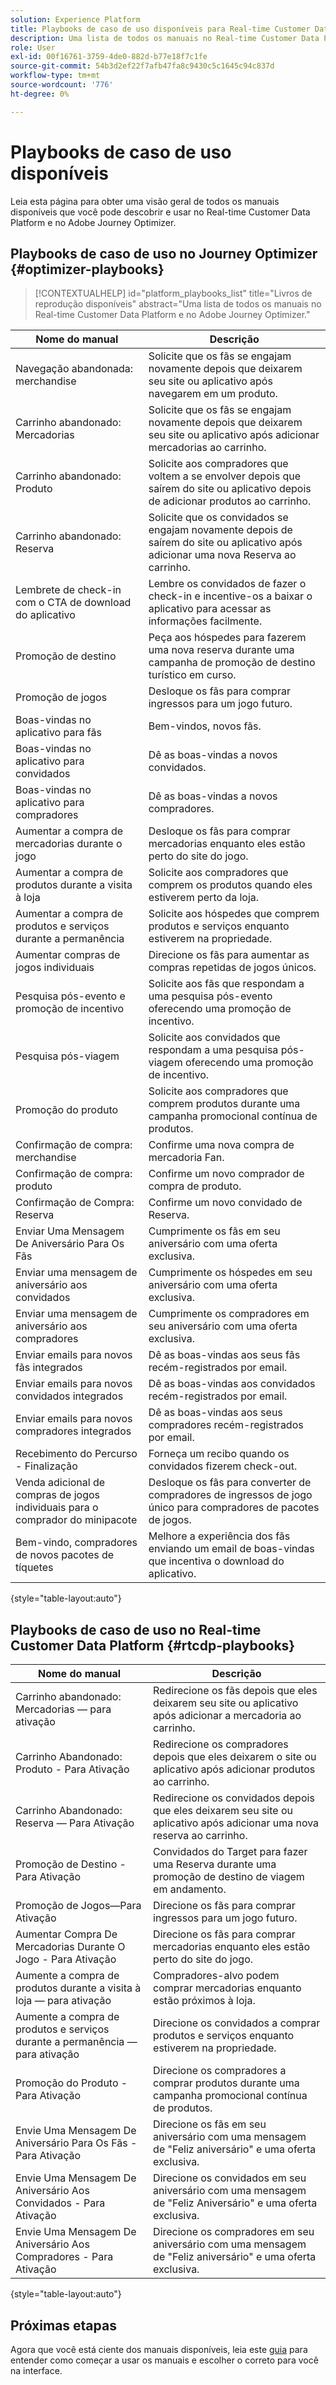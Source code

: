 ```yaml
---
solution: Experience Platform
title: Playbooks de caso de uso disponíveis para Real-time Customer Data Platform e Adobe Journey Optimizer.
description: Uma lista de todos os manuais no Real-time Customer Data Platform e no Adobe Journey Optimizer.
role: User
exl-id: 00f16761-3759-4de0-882d-b77e18f7c1fe
source-git-commit: 54b3d2ef22f7afb47fa8c9430c5c1645c94c837d
workflow-type: tm+mt
source-wordcount: '776'
ht-degree: 0%

---
```


# Playbooks de caso de uso disponíveis

Leia esta página para obter uma visão geral de todos os manuais disponíveis que você pode descobrir e usar no Real-time Customer Data Platform e no Adobe Journey Optimizer.

## Playbooks de caso de uso no Journey Optimizer {#optimizer-playbooks}

>[!CONTEXTUALHELP]
>id="platform_playbooks_list"
>title="Livros de reprodução disponíveis"
>abstract="Uma lista de todos os manuais no Real-time Customer Data Platform e no Adobe Journey Optimizer."

| Nome do manual | Descrição |
| ------------- |  ----------- |
| Navegação abandonada: merchandise | Solicite que os fãs se engajam novamente depois que deixarem seu site ou aplicativo após navegarem em um produto. |
| Carrinho abandonado: Mercadorias | Solicite que os fãs se engajam novamente depois que deixarem seu site ou aplicativo após adicionar mercadorias ao carrinho. |
| Carrinho abandonado: Produto | Solicite aos compradores que voltem a se envolver depois que saírem do site ou aplicativo depois de adicionar produtos ao carrinho. |
| Carrinho abandonado: Reserva | Solicite que os convidados se engajam novamente depois de saírem do site ou aplicativo após adicionar uma nova Reserva ao carrinho. |
| Lembrete de check-in com o CTA de download do aplicativo | Lembre os convidados de fazer o check-in e incentive-os a baixar o aplicativo para acessar as informações facilmente. |
| Promoção de destino | Peça aos hóspedes para fazerem uma nova reserva durante uma campanha de promoção de destino turístico em curso. |
| Promoção de jogos | Desloque os fãs para comprar ingressos para um jogo futuro. |
| Boas-vindas no aplicativo para fãs | Bem-vindos, novos fãs. |
| Boas-vindas no aplicativo para convidados | Dê as boas-vindas a novos convidados. |
| Boas-vindas no aplicativo para compradores | Dê as boas-vindas a novos compradores. |
| Aumentar a compra de mercadorias durante o jogo | Desloque os fãs para comprar mercadorias enquanto eles estão perto do site do jogo. |
| Aumentar a compra de produtos durante a visita à loja | Solicite aos compradores que comprem os produtos quando eles estiverem perto da loja. |
| Aumentar a compra de produtos e serviços durante a permanência | Solicite aos hóspedes que comprem produtos e serviços enquanto estiverem na propriedade. |
| Aumentar compras de jogos individuais | Direcione os fãs para aumentar as compras repetidas de jogos únicos. |
| Pesquisa pós-evento e promoção de incentivo | Solicite aos fãs que respondam a uma pesquisa pós-evento oferecendo uma promoção de incentivo. |
| Pesquisa pós-viagem | Solicite aos convidados que respondam a uma pesquisa pós-viagem oferecendo uma promoção de incentivo. |
| Promoção do produto | Solicite aos compradores que comprem produtos durante uma campanha promocional contínua de produtos. |
| Confirmação de compra: merchandise | Confirme uma nova compra de mercadoria Fan. |
| Confirmação de compra: produto | Confirme um novo comprador de compra de produto. |
| Confirmação de Compra: Reserva | Confirme um novo convidado de Reserva. |
| Enviar Uma Mensagem De Aniversário Para Os Fãs | Cumprimente os fãs em seu aniversário com uma oferta exclusiva. |
| Enviar uma mensagem de aniversário aos convidados | Cumprimente os hóspedes em seu aniversário com uma oferta exclusiva. |
| Enviar uma mensagem de aniversário aos compradores | Cumprimente os compradores em seu aniversário com uma oferta exclusiva. |
| Enviar emails para novos fãs integrados | Dê as boas-vindas aos seus fãs recém-registrados por email. |
| Enviar emails para novos convidados integrados | Dê as boas-vindas aos convidados recém-registrados por email. |
| Enviar emails para novos compradores integrados | Dê as boas-vindas aos seus compradores recém-registrados por email. |
| Recebimento do Percurso - Finalização | Forneça um recibo quando os convidados fizerem check-out. |
| Venda adicional de compras de jogos individuais para o comprador do minipacote | Desloque os fãs para converter de compradores de ingressos de jogo único para compradores de pacotes de jogos. |
| Bem-vindo, compradores de novos pacotes de tíquetes | Melhore a experiência dos fãs enviando um email de boas-vindas que incentiva o download do aplicativo. |

{style="table-layout:auto"}

## Playbooks de caso de uso no Real-time Customer Data Platform {#rtcdp-playbooks}

| Nome do manual | Descrição |
| ------------- | ----------- |
| Carrinho abandonado: Mercadorias — para ativação | Redirecione os fãs depois que eles deixarem seu site ou aplicativo após adicionar a mercadoria ao carrinho. |
| Carrinho Abandonado: Produto - Para Ativação | Redirecione os compradores depois que eles deixarem o site ou aplicativo após adicionar produtos ao carrinho. |
| Carrinho Abandonado: Reserva — Para Ativação | Redirecione os convidados depois que eles deixarem seu site ou aplicativo após adicionar uma nova reserva ao carrinho. |
| Promoção de Destino - Para Ativação | Convidados do Target para fazer uma Reserva durante uma promoção de destino de viagem em andamento. |
| Promoção de Jogos—Para Ativação | Direcione os fãs para comprar ingressos para um jogo futuro. |
| Aumentar Compra De Mercadorias Durante O Jogo - Para Ativação | Direcione os fãs para comprar mercadorias enquanto eles estão perto do site do jogo. |
| Aumente a compra de produtos durante a visita à loja — para ativação | Compradores-alvo podem comprar mercadorias enquanto estão próximos à loja. |
| Aumente a compra de produtos e serviços durante a permanência — para ativação | Direcione os convidados a comprar produtos e serviços enquanto estiverem na propriedade. |
| Promoção do Produto - Para Ativação | Direcione os compradores a comprar produtos durante uma campanha promocional contínua de produtos. |
| Envie Uma Mensagem De Aniversário Para Os Fãs - Para Ativação | Direcione os fãs em seu aniversário com uma mensagem de &quot;Feliz aniversário&quot; e uma oferta exclusiva. |
| Envie Uma Mensagem De Aniversário Aos Convidados - Para Ativação | Direcione os convidados em seu aniversário com uma mensagem de &quot;Feliz Aniversário&quot; e uma oferta exclusiva. |
| Envie Uma Mensagem De Aniversário Aos Compradores - Para Ativação | Direcione os compradores em seu aniversário com uma mensagem de &quot;Feliz aniversário&quot; e uma oferta exclusiva. |

{style="table-layout:auto"}

## Próximas etapas

Agora que você está ciente dos manuais disponíveis, leia este [guia](/help/use-case-playbooks/playbooks/choose.md) para entender como começar a usar os manuais e escolher o correto para você na interface.
